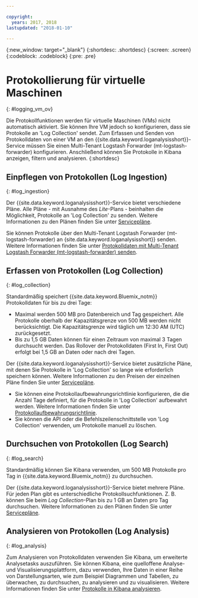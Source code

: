 ```yaml
---

copyright:
  years: 2017, 2018
lastupdated: "2018-01-10"

---
```


{:new_window: target="_blank"}
{:shortdesc: .shortdesc}
{:screen: .screen}
{:codeblock: .codeblock}
{:pre: .pre}

# Protokollierung für virtuelle Maschinen
{: #logging_vm_ov}

Die Protokollfunktionen werden für virtuelle Maschinen (VMs) nicht automatisch aktiviert. Sie können Ihre VM jedoch so konfigurieren, dass sie Protokolle an 'Log Collection' sendet. Zum Erfassen und Senden von Protokolldaten von einer VM an den {{site.data.keyword.loganalysisshort}}-Service müssen Sie einen Multi-Tenant Logstash Forwarder (mt-logstash-forwarder) konfigurieren. Anschließend können Sie Protokolle in Kibana anzeigen, filtern und analysieren.
{:shortdesc}


## Einpflegen von Protokollen (Log Ingestion)
{: #log_ingestion}

Der {{site.data.keyword.loganalysisshort}}-Service bietet verschiedene Pläne. Alle Pläne - mit Ausnahme des *Lite*-Plans - beinhalten die Möglichkeit, Protokolle an 'Log Collection' zu senden. Weitere Informationen zu den Plänen finden Sie unter [Servicepläne](/docs/services/CloudLogAnalysis/log_analysis_ov.html#plans).

Sie können Protokolle über den Multi-Tenant Logstash Forwarder (mt-logstash-forwarder) an {site.data.keyword.loganalysisshort}} senden. Weitere Informationen finden Sie unter [Protokolldaten mit Multi-Tenant Logstash Forwarder (mt-logstash-forwarder) senden](/docs/services/CloudLogAnalysis/how-to/send-data/send_data_mt.html#send_data_mt).


## Erfassen von Protokollen (Log Collection)
{: #log_collection}

Standardmäßig speichert {{site.data.keyword.Bluemix_notm}} Protokolldaten für bis zu drei Tage:   

* Maximal werden 500 MB pro Datenbereich und Tag gespeichert. Alle Protokolle oberhalb der Kapazitätsgrenze von 500 MB werden nicht berücksichtigt. Die Kapazitätsgrenze wird täglich um 12:30 AM (UTC) zurückgesetzt.
* Bis zu 1,5 GB Daten können für einen Zeitraum von maximal 3 Tagen durchsucht werden. Das Rollover der Protokolldaten (First In, First Out) erfolgt bei 1,5 GB an Daten oder nach drei Tagen.

Der {{site.data.keyword.loganalysisshort}}-Service bietet zusätzliche Pläne, mit denen Sie Protokolle in 'Log Collection' so lange wie erforderlich speichern können. Weitere Informationen zu den Preisen der einzelnen Pläne finden Sie unter [Servicepläne](/docs/services/CloudLogAnalysis/log_analysis_ov.html#plans).

* Sie können eine Protokollaufbewahrungsrichtlinie konfigurieren, die die Anzahl Tage definiert, für die Protokolle in 'Log Collection' aufbewahrt werden. Weitere Informationen finden Sie unter [Protokollaufbewahrungsrichtlinie](/docs/services/CloudLogAnalysis/log_analysis_ov.html#policies).
* Sie können die API oder die Befehlszeilenschnittstelle von 'Log Collection' verwenden, um Protokolle manuell zu löschen.


## Durchsuchen von Protokollen (Log Search)
{: #log_search}

Standardmäßig können Sie Kibana verwenden, um 500 MB Protokolle pro Tag in {{site.data.keyword.Bluemix_notm}} zu durchsuchen. 

Der {{site.data.keyword.loganalysisshort}}-Service bietet mehrere Pläne. Für jeden Plan gibt es unterschiedliche Protokollsuchfunktionen. Z. B. können Sie beim *Log Collection*-Plan bis zu 1 GB an Daten pro Tag durchsuchen. Weitere Informationen zu den Plänen finden Sie unter [Servicepläne](/docs/services/CloudLogAnalysis/log_analysis_ov.html#plans).


## Analysieren von Protokollen (Log Analysis)
{: #log_analysis}

Zum Analysieren von Protokolldaten verwenden Sie Kibana, um erweiterte Analysetasks auszuführen. Sie können Kibana, eine quelloffene Analyse- und Visualisierungsplattform, dazu verwenden, Ihre Daten in einer Reihe von Darstellungsarten, wie zum Beispiel Diagrammen und Tabellen, zu überwachen, zu durchsuchen, zu analysieren und zu visualisieren. Weitere Informationen finden Sie unter [Protokolle in Kibana analysieren](/docs/services/CloudLogAnalysis/kibana/analyzing_logs_Kibana.html#analyzing_logs_Kibana).
